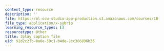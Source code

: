 ```yaml
---
content_type: resource
description: ''
file: https://ol-ocw-studio-app-production.s3.amazonaws.com/courses/18-06sc-linear-algebra-fall-2011/92d2c2fb8a6e59c1b4de8cc306896b35_mVeuZzJdd1w.vtt
file_type: application/x-subrip
learning_resource_types: []
resourcetype: Other
title: 3play caption file
uid: 92d2c2fb-8a6e-59c1-b4de-8cc306896b35
---
```

